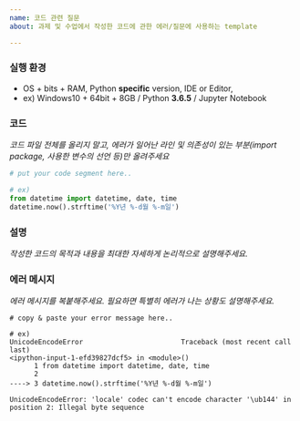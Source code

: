 ```yaml
---
name: 코드 관련 질문
about: 과제 및 수업에서 작성한 코드에 관한 에러/질문에 사용하는 template

---
```


### 실행 환경

- OS + bits + RAM, Python **specific** version, IDE or Editor, 
- ex) Windows10 + 64bit + 8GB / Python **3.6.5** / Jupyter Notebook 



### 코드

*코드 파일 전체를 올리지 말고, 에러가 일어난 라인 및 의존성이 있는 부분(import package, 사용한 변수의 선언 등)만 올려주세요*  

```python
# put your code segment here..

# ex)
from datetime import datetime, date, time
datetime.now().strftime('%Y년 %-d월 %-m일')
```



### 설명

*작성한 코드의 목적과 내용을 최대한 자세하게 논리적으로 설명해주세요.*



### 에러 메시지

*에러 메시지를 복붙해주세요. 필요하면 특별히 에러가 나는 상황도 설명해주세요.*

```
# copy & paste your error message here..

# ex)
UnicodeEncodeError                        Traceback (most recent call last)
<ipython-input-1-efd39827dcf5> in <module>()
      1 from datetime import datetime, date, time
      2 
----> 3 datetime.now().strftime('%Y년 %-d월 %-m일')

UnicodeEncodeError: 'locale' codec can't encode character '\ub144' in position 2: Illegal byte sequence
```
